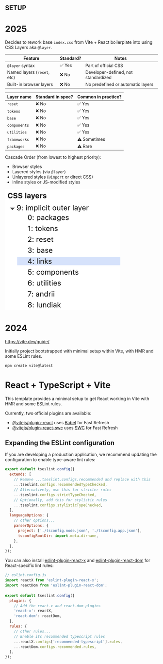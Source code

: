 ## SETUP

# 2025

Decides to rework base `index.css` from Vite + React boilerplate into using CSS Layers aka `@layer`.

| Feature                     | Standard? | Notes                               |
| --------------------------- | --------- | ----------------------------------- |
| `@layer` syntax             | ✅ Yes    | Part of official CSS                |
| Named layers (`reset`, etc) | ❌ No     | Developer-defined, not standardized |
| Built-in browser layers     | ❌ No     | No predefined or automatic layers   |

| Layer name   | Standard in spec? | Common in practice? |
| ------------ | ----------------- | ------------------- |
| `reset`      | ❌ No             | ✅ Yes              |
| `tokens`     | ❌ No             | ✅ Yes              |
| `base`       | ❌ No             | ✅ Yes              |
| `components` | ❌ No             | ✅ Yes              |
| `utilities`  | ❌ No             | ✅ Yes              |
| `frameworks` | ❌ No             | ⚠️ Sometimes        |
| `packages`   | ❌ No             | ⚠️ Rare             |

Cascade Order (from lowest to highest priority):

- Browser styles
- Layered styles (via `@layer`)
- Unlayered styles (`@import` or direct CSS)
- Inline styles or JS-modified styles

![example in browser](./images/css-layers.png)

# 2024

https://vite.dev/guide/

Initially project bootstrapped with minimal setup within Vite, with HMR and some ESLint rules.

```sh
npm create vite@latest
```

# React + TypeScript + Vite

This template provides a minimal setup to get React working in Vite with HMR and some ESLint rules.

Currently, two official plugins are available:

- [@vitejs/plugin-react](https://github.com/vitejs/vite-plugin-react/blob/main/packages/plugin-react) uses [Babel](https://babeljs.io/) for Fast Refresh
- [@vitejs/plugin-react-swc](https://github.com/vitejs/vite-plugin-react/blob/main/packages/plugin-react-swc) uses [SWC](https://swc.rs/) for Fast Refresh

## Expanding the ESLint configuration

If you are developing a production application, we recommend updating the configuration to enable type-aware lint rules:

```js
export default tseslint.config({
  extends: [
    // Remove ...tseslint.configs.recommended and replace with this
    ...tseslint.configs.recommendedTypeChecked,
    // Alternatively, use this for stricter rules
    ...tseslint.configs.strictTypeChecked,
    // Optionally, add this for stylistic rules
    ...tseslint.configs.stylisticTypeChecked,
  ],
  languageOptions: {
    // other options...
    parserOptions: {
      project: ['./tsconfig.node.json', './tsconfig.app.json'],
      tsconfigRootDir: import.meta.dirname,
    },
  },
});
```

You can also install [eslint-plugin-react-x](https://github.com/Rel1cx/eslint-react/tree/main/packages/plugins/eslint-plugin-react-x) and [eslint-plugin-react-dom](https://github.com/Rel1cx/eslint-react/tree/main/packages/plugins/eslint-plugin-react-dom) for React-specific lint rules:

```js
// eslint.config.js
import reactX from 'eslint-plugin-react-x';
import reactDom from 'eslint-plugin-react-dom';

export default tseslint.config({
  plugins: {
    // Add the react-x and react-dom plugins
    'react-x': reactX,
    'react-dom': reactDom,
  },
  rules: {
    // other rules...
    // Enable its recommended typescript rules
    ...reactX.configs['recommended-typescript'].rules,
    ...reactDom.configs.recommended.rules,
  },
});
```
